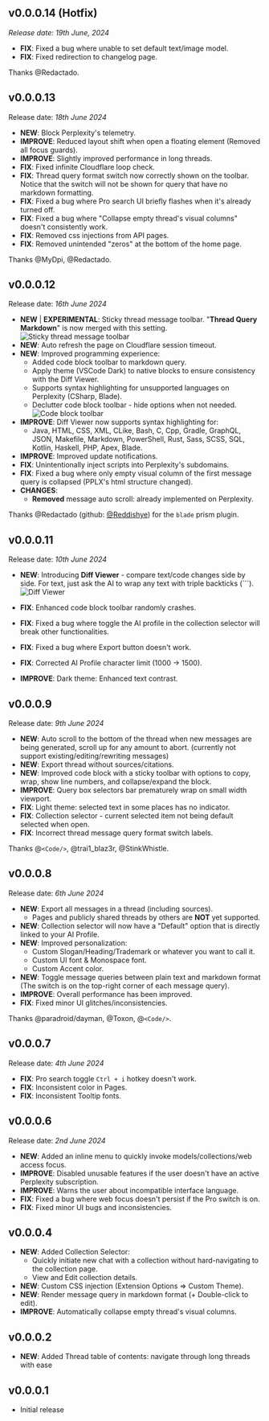 ## v0.0.0.14 (Hotfix)

_Release date: 19th June, 2024_

- **FIX**: Fixed a bug where unable to set default text/image model.
- **FIX**: Fixed redirection to changelog page.

Thanks @Redactado.

## v0.0.0.13

Release date: _18th June 2024_

- **NEW**: Block Perplexity's telemetry.
- **IMPROVE**: Reduced layout shift when open a floating element (Removed all focus guards).
- **IMPROVE**: Slightly improved performance in long threads.
- **FIX**: Fixed infinite Cloudflare loop check.
- **FIX**: Thread query format switch now correctly shown on the toolbar. Notice that the switch will not be shown for query that have no markdown formatting. 
- **FIX**: Fixed a bug where Pro search UI briefly flashes when it's already turned off.
- **FIX**: Fixed a bug where "Collapse empty thread's visual columns" doesn't consistently work.
- **FIX**: Removed css injections from API pages.
- **FIX**: Removed unintended "zeros" at the bottom of the home page.

Thanks @MyDpi, @Redactado.

## v0.0.0.12

Release date: _16th June 2024_

-   **NEW** | **EXPERIMENTAL**: Sticky thread message toolbar. "**Thread Query Markdown**" is now merged with this setting.
    ![Sticky thread message toolbar](https://i.imgur.com/WRD4ISa.png)
-   **NEW**: Auto refresh the page on Cloudflare session timeout.
-   **NEW**: Improved programming experience:
    -   Added code block toolbar to markdown query.
    -   Apply theme (VSCode Dark) to native blocks to ensure consistency with the Diff Viewer.
    -   Supports syntax highlighting for unsupported languages on Perplexity (CSharp, Blade).
    -   Declutter code block toolbar - hide options when not needed.
        ![Code block toolbar](https://i.imgur.com/SlgQ1MU.png)
-   **IMPROVE**: Diff Viewer now supports syntax highlighting for:
    -   Java, HTML, CSS, XML, CLike, Bash, C, Cpp, Gradle, GraphQL, JSON, Makefile, Markdown, PowerShell, Rust, Sass, SCSS, SQL, Kotlin, Haskell, PHP, Apex, Blade.
-   **IMPROVE**: Improved update notifications.
-   **FIX**: Unintentionally inject scripts into Perplexity's subdomains.
-   **FIX**: Fixed a bug where only empty visual column of the first message query is collapsed (PPLX's html structure changed).
-   **CHANGES**:
    -   **Removed** message auto scroll: already implemented on Perplexity.

Thanks @Redactado (github: [@Reddishye](https://github.com/Reddishye)) for the `blade` prism plugin.

## v0.0.0.11

Release date: _10th June 2024_

-   **NEW**: Introducing **Diff Viewer** - compare text/code changes side by side. For text, just ask the AI to wrap any text with triple backticks (\`\`\`).
    ![Diff Viewer](https://i.imgur.com/wr6kTtW.png)

-   **FIX**: Enhanced code block toolbar randomly crashes.
-   **FIX**: Fixed a bug where toggle the AI profile in the collection selector will break other functionalities.
-   **FIX**: Fixed a bug where Export button doesn't work.
-   **FIX**: Corrected AI Profile character limit (1000 -> 1500).
-   **IMPROVE**: Dark theme: Enhanced text contrast.

## v0.0.0.9

Release date: _9th June 2024_

-   **NEW**: Auto scroll to the bottom of the thread when new messages are being generated, scroll up for any amount to abort. (currently not support existing/editing/rewriting messages)
-   **NEW**: Export thread without sources/citations.
-   **NEW**: Improved code block with a sticky toolbar with options to copy, wrap, show line numbers, and collapse/expand the block.
-   **IMPROVE**: Query box selectors bar prematurely wrap on small width viewport.
-   **FIX**: Light theme: selected text in some places has no indicator.
-   **FIX**: Collection selector - current selected item not being default selected when open.
-   **FIX**: Incorrect thread message query format switch labels.

Thanks @`<Code/>`, @trai1_blaz3r, @StinkWhistle.

## v0.0.0.8

Release date: _6th June 2024_

-   **NEW**: Export all messages in a thread (including sources).
    -   Pages and publicly shared threads by others are **NOT** yet supported.
-   **NEW**: Collection selector will now have a "Default" option that is directly linked to your AI Profile.
-   **NEW**: Improved personalization:
    -   Custom Slogan/Heading/Trademark or whatever you want to call it.
    -   Custom UI font & Monospace font.
    -   Custom Accent color.
-   **NEW**: Toggle message queries between plain text and markdown format (The switch is on the top-right corner of each message query).
-   **IMPROVE**: Overall performance has been improved.
-   **FIX**: Fixed minor UI glitches/inconsistencies.

Thanks @paradroid/dayman, @Toxon, @`<Code/>`.

## v0.0.0.7

Release date: _4th June 2024_

-   **FIX**: Pro search toggle `Ctrl + i` hotkey doesn't work.
-   **FIX**: Inconsistent color in Pages.
-   **FIX**: Inconsistent Tooltip fonts.

## v0.0.0.6

Release date: _2nd June 2024_

-   **NEW**: Added an inline menu to quickly invoke models/collections/web access focus.
-   **IMPROVE**: Disabled unusable features if the user doesn't have an active Perplexity subscription.
-   **IMPROVE**: Warns the user about incompatible interface language.
-   **FIX**: Fixed a bug where web focus doesn't persist if the Pro switch is on.
-   **FIX**: Fixed minor UI bugs and inconsistencies.

## v0.0.0.4

-   **NEW**: Added Collection Selector:
    -   Quickly initiate new chat with a collection without hard-navigating to the collection page.
    -   View and Edit collection details.
-   **NEW**: Custom CSS injection (Extension Options => Custom Theme).
-   **NEW**: Render message query in markdown format (+ Double-click to edit).
-   **IMPROVE**: Automatically collapse empty thread's visual columns.

## v0.0.0.2

-   **NEW**: Added Thread table of contents: navigate through long threads with ease

## v0.0.0.1

-   Initial release
